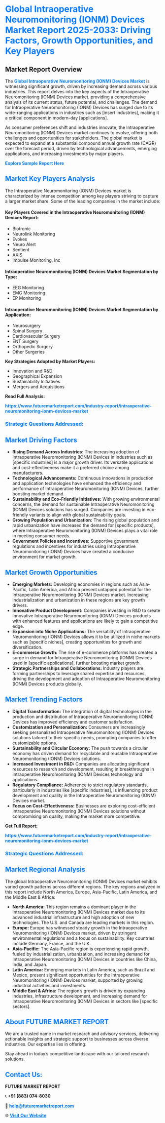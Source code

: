 <h1 style="color: #007BFF;">Global Intraoperative Neuromonitoring (IONM) Devices Market Report 2025-2033: Driving Factors, Growth Opportunities, and Key Players</h1>

<section id="overview">
<h2>Market Report Overview</h2>
<p>The <a href="https://www.futuremarketreport.com/industry-report/intraoperative-neuromonitoring-ionm-devices-market" style="color: #007BFF; text-decoration: none;"><strong>Global Intraoperative Neuromonitoring (IONM) Devices Market</strong></a> is witnessing significant growth, driven by increasing demand across various industries. This report delves into the key aspects of the Intraoperative Neuromonitoring (IONM) Devices market, providing a comprehensive analysis of its current status, future potential, and challenges. The demand for Intraoperative Neuromonitoring (IONM) Devices has surged due to its wide-ranging applications in industries such as [insert industries], making it a critical component in modern-day [applications].</p>
<p>As consumer preferences shift and industries innovate, the Intraoperative Neuromonitoring (IONM) Devices market continues to evolve, offering both challenges and opportunities for stakeholders. The global market is expected to expand at a substantial compound annual growth rate (CAGR) over the forecast period, driven by technological advancements, emerging applications, and increasing investments by major players.</p>
</section>

<section id="overview">
<p><a href="https://www.futuremarketreport.com/request-sample/reportId=32892" style="color: #007BFF; text-decoration: none;"><strong>Explore Sample Report Here</strong></a></p>
</section>

<section id="key-players">
<h2 style="color: #007BFF;">Market Key Players Analysis</h2>
<p>The Intraoperative Neuromonitoring (IONM) Devices market is characterized by intense competition among key players striving to capture a larger market share. Some of the leading companies in the market include:</p>
<h4>Key Players Covered in the Intraoperative Neuromonitoring (IONM) Devices Report:</h4>
<ul><li>Biotronic</li><li>Neurolink Monitoring</li><li>Evokes</li><li>Neuro Alert</li><li>Sentient</li><li>AXIS</li><li>Impulse Monitoring, Inc</li></ul>
<h4>Intraoperative Neuromonitoring (IONM) Devices Market Segmentation by Type:</h4>
<ul><li>EEG Monitoring</li><li>EMG Monitoring</li><li>EP Monitoring</li></ul>

<h4>Intraoperative Neuromonitoring (IONM) Devices Market Segmentation by Application:</h4>
<ul><li>Neurosurgery</li><li>Spinal Surgery</li><li>Cardiovascular Surgery</li><li>ENT Surgery</li><li>Orthopedic Surgery</li><li>Other Surgeries</li></ul>
<p><strong>Key Strategies Adopted by Market Players:</strong></p>
<ul>
<li>Innovation and R&D</li>
<li>Geographical Expansion</li>
<li>Sustainability Initiatives</li>
<li>Mergers and Acquisitions</li>
</ul>
</section>

<section>
<p><strong>Read Full Analysis: </strong></p><a href="https://www.futuremarketreport.com/industry-report/intraoperative-neuromonitoring-ionm-devices-market" style="color: #007BFF; text-decoration: none;"><strong>https://www.futuremarketreport.com/industry-report/intraoperative-neuromonitoring-ionm-devices-market</strong></a>
<h3 style="color: #007BFF;">Strategic Questions Addressed:</h3>
</section>

<section id="driving-factors">
<h2 style="color: #007BFF;">Market Driving Factors</h2>
<ul>
<li><strong>Rising Demand Across Industries:</strong> The increasing adoption of Intraoperative Neuromonitoring (IONM) Devices in industries such as [specific industries] is a major growth driver. Its versatile applications and cost-effectiveness make it a preferred choice among manufacturers.</li>
<li><strong>Technological Advancements:</strong> Continuous innovations in production and application technologies have enhanced the efficiency and performance of Intraoperative Neuromonitoring (IONM) Devices, further boosting market demand.</li>
<li><strong>Sustainability and Eco-Friendly Initiatives:</strong> With growing environmental concerns, the demand for sustainable Intraoperative Neuromonitoring (IONM) Devices solutions has surged. Companies are investing in eco-friendly variants to align with global sustainability goals.</li>
<li><strong>Growing Population and Urbanization:</strong> The rising global population and rapid urbanization have increased the demand for [specific products], where Intraoperative Neuromonitoring (IONM) Devices plays a vital role in meeting consumer needs.</li>
<li><strong>Government Policies and Incentives:</strong> Supportive government regulations and incentives for industries using Intraoperative Neuromonitoring (IONM) Devices have created a conducive environment for market growth.</li>
</ul>
</section>

<section id="growth-opportunities">
<h2 style="color: #007BFF;">Market Growth Opportunities</h2>
<ul>
<li><strong>Emerging Markets:</strong> Developing economies in regions such as Asia-Pacific, Latin America, and Africa present untapped potential for the Intraoperative Neuromonitoring (IONM) Devices market. Increasing industrialization and urbanization in these regions are key growth drivers.</li>
<li><strong>Innovative Product Development:</strong> Companies investing in R&D to create innovative Intraoperative Neuromonitoring (IONM) Devices products with enhanced features and applications are likely to gain a competitive edge.</li>
<li><strong>Expansion into Niche Applications:</strong> The versatility of Intraoperative Neuromonitoring (IONM) Devices allows it to be utilized in niche markets such as [specific niches], creating opportunities for growth and diversification.</li>
<li><strong>E-commerce Growth:</strong> The rise of e-commerce platforms has created a surge in demand for Intraoperative Neuromonitoring (IONM) Devices used in [specific applications], further boosting market growth.</li>
<li><strong>Strategic Partnerships and Collaborations:</strong> Industry players are forming partnerships to leverage shared expertise and resources, driving the development and adoption of Intraoperative Neuromonitoring (IONM) Devices products globally.</li>
</ul>
</section>

<section id="trending-factors">
<h2 style="color: #007BFF;">Market Trending Factors</h2>
<ul>
<li><strong>Digital Transformation:</strong> The integration of digital technologies in the production and distribution of Intraoperative Neuromonitoring (IONM) Devices has improved efficiency and customer satisfaction.</li>
<li><strong>Customization and Personalization:</strong> Consumers are increasingly seeking personalized Intraoperative Neuromonitoring (IONM) Devices solutions tailored to their specific needs, prompting companies to offer customizable options.</li>
<li><strong>Sustainability and Circular Economy:</strong> The push towards a circular economy has driven demand for recyclable and reusable Intraoperative Neuromonitoring (IONM) Devices solutions.</li>
<li><strong>Increased Investment in R&D:</strong> Companies are allocating significant resources to research and development, resulting in breakthroughs in Intraoperative Neuromonitoring (IONM) Devices technology and applications.</li>
<li><strong>Regulatory Compliance:</strong> Adherence to strict regulatory standards, particularly in industries like [specific industries], is influencing product development and quality in the Intraoperative Neuromonitoring (IONM) Devices market.</li>
<li><strong>Focus on Cost-Effectiveness:</strong> Businesses are exploring cost-efficient Intraoperative Neuromonitoring (IONM) Devices solutions without compromising on quality, making the market more competitive.</li>
</ul>
</section>

<section>
<p><strong>Get Full Report: </strong></p><a href="https://www.futuremarketreport.com/industry-report/intraoperative-neuromonitoring-ionm-devices-market" style="color: #007BFF; text-decoration: none;"><strong>https://www.futuremarketreport.com/industry-report/intraoperative-neuromonitoring-ionm-devices-market</strong></a>
<h3 style="color: #007BFF;">Strategic Questions Addressed:</h3>
</section>


<section id="regional-analysis">
<h2 style="color: #007BFF;">Market Regional Analysis</h2>
<p>The global Intraoperative Neuromonitoring (IONM) Devices market exhibits varied growth patterns across different regions. The key regions analyzed in this report include North America, Europe, Asia-Pacific, Latin America, and the Middle East & Africa:</p>
<ul>
<li><strong>North America:</strong> This region remains a dominant player in the Intraoperative Neuromonitoring (IONM) Devices market due to its advanced industrial infrastructure and high adoption of new technologies. The U.S. and Canada are leading markets in this region.</li>
<li><strong>Europe:</strong> Europe has witnessed steady growth in the Intraoperative Neuromonitoring (IONM) Devices market, driven by stringent environmental regulations and a focus on sustainability. Key countries include Germany, France, and the U.K.</li>
<li><strong>Asia-Pacific:</strong> The Asia-Pacific region is experiencing rapid growth, fueled by industrialization, urbanization, and increasing demand for Intraoperative Neuromonitoring (IONM) Devices in countries like China, India, and Japan.</li>
<li><strong>Latin America:</strong> Emerging markets in Latin America, such as Brazil and Mexico, present significant opportunities for the Intraoperative Neuromonitoring (IONM) Devices market, supported by growing industrial activities and investments.</li>
<li><strong>Middle East & Africa:</strong> The region’s growth is driven by expanding industries, infrastructure development, and increasing demand for Intraoperative Neuromonitoring (IONM) Devices in sectors like [specific sectors].</li>
</ul>
</section>

<footer>
<h2 style="color: #007BFF;">About FUTURE MARKET REPORT</h2>
<p>We are a trusted name in market research and advisory services, delivering actionable insights and strategic support to businesses across diverse industries. Our expertise lies in offering:</p>

<p>Stay ahead in today’s competitive landscape with our tailored research solutions.</p>

<h2 style="color: #007BFF;">Contact Us:</h2>
<p><strong>FUTURE MARKET REPORT</strong></p>
<p>📞 <strong>+91 (883) 074-8030</strong></p>
<p>📧 <strong><a href="mailto:help@futuremarketreport.com" style="color: #007BFF;">help@futuremarketreport.com</a></strong></p>
<p>🌐 <strong><a href="https://www.futuremarketreport.com/" style="color: #007BFF;">Visit Our Website</a></strong></p>
</footer>